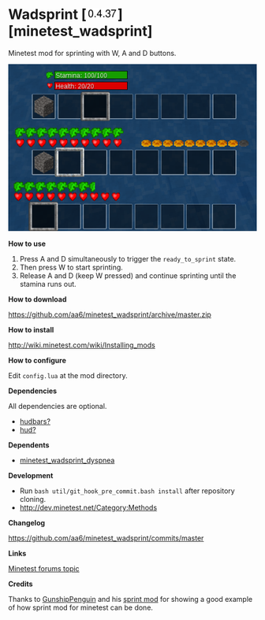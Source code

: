 # Wadsprint [![Version](/util/minetest_wadsprint_version.png)] [minetest_wadsprint] 

Minetest mod for sprinting with W, A and D buttons.

![Wadsprint](/screenshots/wadsprint_screenshots.png?raw=true "Wadsprint mod screenshots")

**How to use**

1. Press A and D simultaneously to trigger the `ready_to_sprint` state. 
2. Then press W to start sprinting.
3. Release A and D (keep W pressed) and continue sprinting until the stamina runs out.

**How to download**

https://github.com/aa6/minetest_wadsprint/archive/master.zip

**How to install**

http://wiki.minetest.com/wiki/Installing_mods

**How to configure**

Edit `config.lua` at the mod directory.

**Dependencies**

All dependencies are optional.

- [hudbars?](http://repo.or.cz/minetest_hudbars.git)
- [hud?](https://github.com/BlockMen/hud_hunger)

**Dependents**

- [minetest_wadsprint_dyspnea](https://github.com/aa6/minetest_wadsprint_dyspnea)

**Development**

- Run `bash util/git_hook_pre_commit.bash install` after repository cloning.
- http://dev.minetest.net/Category:Methods

**Changelog**

https://github.com/aa6/minetest_wadsprint/commits/master

**Links**

[Minetest forums topic](https://forum.minetest.net/viewtopic.php?f=11&t=14296)

**Credits**

Thanks to [GunshipPenguin](https://github.com/GunshipPenguin) and his [sprint mod](https://github.com/GunshipPenguin/sprint) for showing a good example of how sprint mod for minetest can be done.